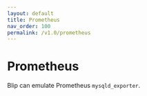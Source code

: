 ```yaml
---
layout: default
title: Prometheus
nav_order: 100
permalink: /v1.0/prometheus
---
```


# Prometheus

Blip can emulate Prometheus `mysqld_exporter`.
